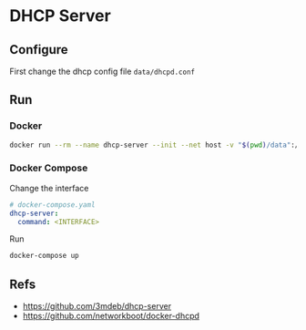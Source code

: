 # DHCP Server 

## Configure

First change the dhcp config file `data/dhcpd.conf`

## Run

### Docker

```sh
docker run --rm --name dhcp-server --init --net host -v "$(pwd)/data":/data aisuhua/dhcp-server:latest <INTERFACE>
```

### Docker Compose

Change the interface

```yaml
# docker-compose.yaml
dhcp-server:
  command: <INTERFACE>
```

Run

```sh
docker-compose up
```

## Refs

- https://github.com/3mdeb/dhcp-server
- https://github.com/networkboot/docker-dhcpd
